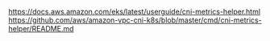 https://docs.aws.amazon.com/eks/latest/userguide/cni-metrics-helper.html
https://github.com/aws/amazon-vpc-cni-k8s/blob/master/cmd/cni-metrics-helper/README.md
